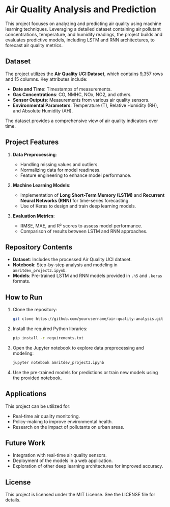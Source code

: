 # Air Quality Analysis and Prediction

This project focuses on analyzing and predicting air quality using machine learning techniques. Leveraging a detailed dataset containing air pollutant concentrations, temperature, and humidity readings, the project builds and evaluates predictive models, including LSTM and RNN architectures, to forecast air quality metrics.

## Dataset
The project utilizes the **Air Quality UCI Dataset**, which contains 9,357 rows and 15 columns. Key attributes include:

- **Date and Time**: Timestamps of measurements.
- **Gas Concentrations**: CO, NMHC, NOx, NO2, and others.
- **Sensor Outputs**: Measurements from various air quality sensors.
- **Environmental Parameters**: Temperature (T), Relative Humidity (RH), and Absolute Humidity (AH).

The dataset provides a comprehensive view of air quality indicators over time.

## Project Features
1. **Data Preprocessing**:
   - Handling missing values and outliers.
   - Normalizing data for model readiness.
   - Feature engineering to enhance model performance.

2. **Machine Learning Models**:
   - Implementation of **Long Short-Term Memory (LSTM)** and **Recurrent Neural Networks (RNN)** for time-series forecasting.
   - Use of Keras to design and train deep learning models.

3. **Evaluation Metrics**:
   - RMSE, MAE, and R² scores to assess model performance.
   - Comparison of results between LSTM and RNN approaches.

## Repository Contents
- **Dataset**: Includes the processed Air Quality UCI dataset.
- **Notebook**: Step-by-step analysis and modeling in `amritdev_project3.ipynb`.
- **Models**: Pre-trained LSTM and RNN models provided in `.h5` and `.keras` formats.

## How to Run
1. Clone the repository:
   ```bash
   git clone https://github.com/yourusername/air-quality-analysis.git
   ```
2. Install the required Python libraries:
   ```bash
   pip install -r requirements.txt
   ```
3. Open the Jupyter notebook to explore data preprocessing and modeling:
   ```bash
   jupyter notebook amritdev_project3.ipynb
   ```
4. Use the pre-trained models for predictions or train new models using the provided notebook.

## Applications
This project can be utilized for:
- Real-time air quality monitoring.
- Policy-making to improve environmental health.
- Research on the impact of pollutants on urban areas.

## Future Work
- Integration with real-time air quality sensors.
- Deployment of the models in a web application.
- Exploration of other deep learning architectures for improved accuracy.

## License
This project is licensed under the MIT License. See the LICENSE file for details.
